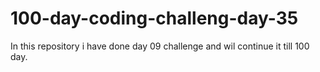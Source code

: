 # 100-day-coding-challeng-day-35
In this repository i have done day 09 challenge and wil continue it till 100 day.
